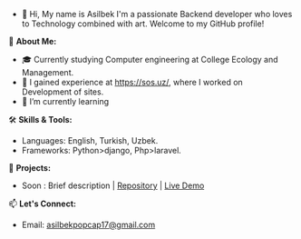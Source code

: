 - 👋 Hi, My name is Asilbek
I'm a passionate Backend developer who loves to Technology combined with art. Welcome to my GitHub profile! 

🚀 **About Me:**
- 🎓 Currently studying Computer engineering at College Ecology and Management.
- 💼 I gained experience at https://sos.uz/, where I worked on Development of sites.
- 🌱 I’m currently learning

🛠️ **Skills & Tools:**
- Languages: English, Turkish, Uzbek.
- Frameworks: Python>django, Php>laravel.

🌟 **Projects:**
- Soon : Brief description | [Repository](link) | [Live Demo](link)

📫 **Let's Connect:**
- Email: asilbekpopcap17@gmail.com

